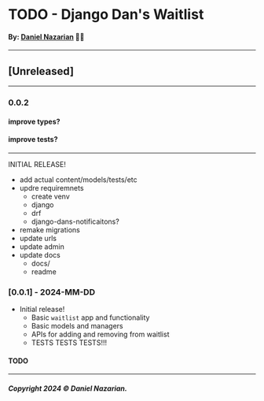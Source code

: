 # TODO - Django Dan's Waitlist
#### By: [Daniel Nazarian](https://danielnazarian) 🐧👹

-------------------------------------------------------
## [Unreleased]
-----
### 0.0.2


#### improve types?



#### improve tests?


-----


INITIAL RELEASE!
- add actual content/models/tests/etc
- updre requiremnets
    - create venv
    - django
    - drf
    - django-dans-notificaitons?
- remake migrations
- update urls
- update admin
- update docs
    - docs/
    - readme


### [0.0.1] - 2024-MM-DD
- Initial release!
    - Basic `waitlist` app and functionality
    - Basic models and managers
    - APIs for adding and removing from waitlist
    - TESTS TESTS TESTS!!!
#### TODO

-------------------------------------------------------

##### Copyright 2024 © Daniel Nazarian.
